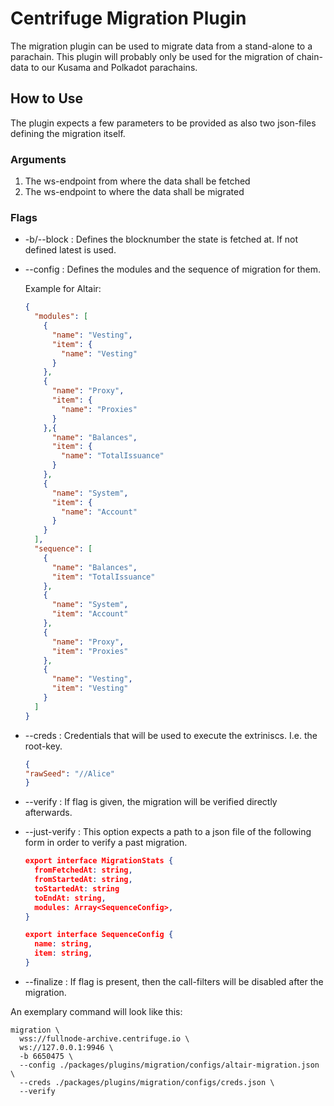 # Centrifuge Migration Plugin
The migration plugin can be used to migrate data from a stand-alone to a parachain. 
This plugin will probably only be used for the migration of chain-data to our Kusama and Polkadot
parachains.

## How to Use
The plugin expects a few parameters to be provided as also two json-files defining the migration
itself.

### Arguments
1. The ws-endpoint from where the data shall be fetched
2. The ws-endpoint to where the data shall be migrated
### Flags
* -b/--block : Defines the blocknumber the state is fetched at. If not defined latest is used.
* --config : Defines the modules and the sequence of migration for them. 
  
    Example for Altair:
    ```json
    {
      "modules": [
        {
          "name": "Vesting",
          "item": {
            "name": "Vesting"
          }
        },
        {
          "name": "Proxy",
          "item": {
            "name": "Proxies"
          }
        },{
          "name": "Balances",
          "item": {
            "name": "TotalIssuance"
          }
        },
        {
          "name": "System",
          "item": {
            "name": "Account"
          }
        }
      ],
      "sequence": [
        {
          "name": "Balances",
          "item": "TotalIssuance"
        },
        {
          "name": "System",
          "item": "Account"
        },
        {
          "name": "Proxy",
          "item": "Proxies"
        },
        {
          "name": "Vesting",
          "item": "Vesting"
        }
      ]
    }
    ```
* --creds : Credentials that will be used to execute the extriniscs. I.e. the root-key.
    ```json
    {
    "rawSeed": "//Alice"
    }
    ```
* --verify : If flag is given, the migration will be verified directly afterwards.
* --just-verify : This option expects a path to a json file of the following form in order to verify a past migration.
    ```json
    export interface MigrationStats {
      fromFetchedAt: string,
      fromStartedAt: string,
      toStartedAt: string
      toEndAt: string,
      modules: Array<SequenceConfig>,
    }
  
    export interface SequenceConfig {
      name: string,
      item: string,
    }
    ```
  
* --finalize : If flag is present, then the call-filters will be disabled after the migration.

An exemplary command will look like this:
```shell
migration \
  wss://fullnode-archive.centrifuge.io \ 
  ws://127.0.0.1:9946 \
  -b 6650475 \
  --config ./packages/plugins/migration/configs/altair-migration.json \ 
  --creds ./packages/plugins/migration/configs/creds.json \
  --verify
```
